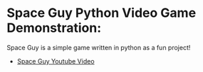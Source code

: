 # Space Guy Python Video Game Demonstration:
Space Guy is a simple game written in python as a fun project!
- [Space Guy Youtube Video](https://youtu.be/rEwF0cyEQuc)
